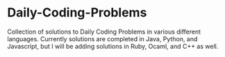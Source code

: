 # Daily-Coding-Problems
Collection of solutions to Daily Coding Problems in various different languages. Currently solutions are completed in Java, Python, and Javascript, but I will be adding solutions in Ruby, Ocaml, and C++ as well.
